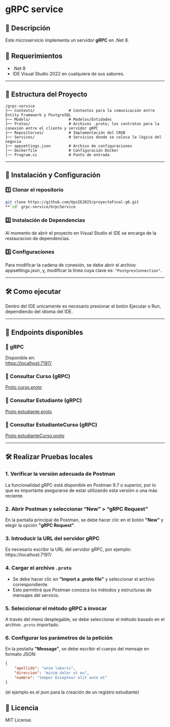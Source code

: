 # gRPC service

## 📌 Descripción

Este microservicio implementa un servidor **gRPC** en .Net 8.

## 🚀 Requerimientos
- .Net 8
- IDE Visual Studio 2022 en cualquiera de sus sabores.
---

## 📂 Estructura del Proyecto

```plaintext
/grpc-service
├── Contexts/               # Contextos para la comunicación entre Entity Framework y PostgreSQL
├── Models/                 # Modelos/Entidades
├── Protos/                 # Archivos .proto; los contratos para la conexión entre el cliente y servidor gRPC
├── Repositories/           # Implementación del CRUD
├── Services/               # Servicios donde se coloca la lógica del negocio
├── appsettings.json        # Archivo de configuraciones
│── Dockerfile              # Configuración Docker
│── Program.cs              # Punto de entrada
```

---

## 🔧 Instalación y Configuración

### 1️⃣ Clonar el repositorio

```sh
git clone https://github.com/UpsIE2025/proyectoFinal-g6.git
**`cd` grpc-service/GrpcService
```

### 2️⃣ Instalación de Dependencias
Al momento de abrir el proyecto en Visual Studio el IDE se encarga de la restauracion de dependencias.

### 3️⃣ Configuraciones

Para modificar la cadena de conexión, se debe abrir el archivo appsettings.json, y, modificar la línea cuya clave es: `"PostgresConnection"`.

---

## 🛠️ Como ejecutar

Dentro del IDE unicamente es necesario presionar el botón Ejecutar o Run, dependiendo del idioma del IDE.

---
## 📌 Endpoints disponibles

### 🔹 gRPC 

Disponible en:\
[https://localhost:7197/](https://localhost:7197/)

### 🔹 Consultar Curso (gRPC)

[Proto curso.proto](GrpcService/GrpcService/Protos/curso.proto)

### 🔹 Consultar Estudiante (gRPC)

[Proto estudiante.proto](GrpcService/GrpcService/Protos/estudiante.proto)

### 🔹 Consultar EstudianteCurso (gRPC)

[Proto estudianteCurso.proto](GrpcService/GrpcService/Protos/estudianteCurso.proto)

---

## 🛠️ Realizar Pruebas locales

### 1. Verificar la versión adecuada de Postman
La funcionalidad gRPC está disponible en Postman 9.7 o superior, por lo que es importante asegurarse de estar utilizando esta versión o una más reciente.

### 2. Abrir Postman y seleccionar “New” > “gRPC Request”
En la pantalla principal de Postman, se debe hacer clic en el botón **"New"** y elegir la opción **"gRPC Request"**.

### 3. Introducir la URL del servidor gRPC
Es necesario escribir la URL del servidor gRPC, por ejemplo: https://localhost:7197/

### 4. Cargar el archivo `.proto`
- Se debe hacer clic en **"Import a .proto file"** y seleccionar el archivo correspondiente.
- Esto permitirá que Postman conozca los métodos y estructuras de mensajes del servicio.

### 5. Seleccionar el método gRPC a invocar
A través del menú desplegable, se debe seleccionar el método basado en el archivo `.proto` importado.

### 6. Configurar los parámetros de la petición
En la pestaña **"Message"**, se debe escribir el cuerpo del mensaje en formato JSON: 

```json
{
    "apellido": "anim laboris",
    "direccion": "minim dolor ut eu",
    "nombre": "tempor Excepteur elit aute et"
}
```

(el ejemplo es el json para la creación de un registro estudiante)

## 📜 Licencia

MIT License.
